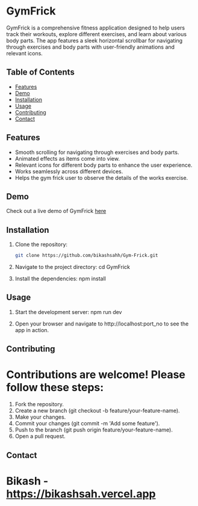 # GymFrick

GymFrick is a comprehensive fitness application designed to help users track their workouts, explore different exercises, and learn about various body parts. The app features a sleek horizontal scrollbar for navigating through exercises and body parts with user-friendly animations and relevant icons.

## Table of Contents

- [Features](#features)
- [Demo](#demo)
- [Installation](#installation)
- [Usage](#usage)
- [Contributing](#contributing)
- [Contact](#contact)

## Features

- Smooth scrolling for navigating through exercises and body parts.
- Animated effects as items come into view.
- Relevant icons for different body parts to enhance the user experience.
- Works seamlessly across different devices.
- Helps the gym frick user to observe the details of the works exercise.

## Demo

Check out a live demo of GymFrick [here](https://gymfrick.vercel.app/) <!-- Add the link to your live demo -->


## Installation

1. Clone the repository:

   ```bash
   git clone https://github.com/bikashsahh/Gym-Frick.git

2. Navigate to the project directory:
    cd GymFrick

3. Install the dependencies:
    npm install


## Usage
1. Start the development server:
    npm run dev

2. Open your browser and navigate to http://localhost:port_no to see the app in action.


## Contributing
# Contributions are welcome! Please follow these steps:

1. Fork the repository.
2. Create a new branch (git checkout -b feature/your-feature-name).
3. Make your changes.
4. Commit your changes (git commit -m 'Add some feature').
5. Push to the branch (git push origin feature/your-feature-name).
6. Open a pull request.


## Contact
# Bikash - https://bikashsah.vercel.app
